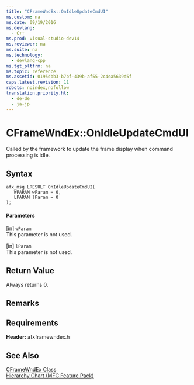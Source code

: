 ```yaml
---
title: "CFrameWndEx::OnIdleUpdateCmdUI"
ms.custom: na
ms.date: 09/19/2016
ms.devlang: 
  - C++
ms.prod: visual-studio-dev14
ms.reviewer: na
ms.suite: na
ms.technology: 
  - devlang-cpp
ms.tgt_pltfrm: na
ms.topic: reference
ms.assetid: 0195dbb3-b7bf-439b-af55-2c4ea5639d5f
caps.latest.revision: 11
robots: noindex,nofollow
translation.priority.ht: 
  - de-de
  - ja-jp
---
```

# CFrameWndEx::OnIdleUpdateCmdUI
Called by the framework to update the frame display when command processing is idle.  
  
## Syntax  
  
```  
afx_msg LRESULT OnIdleUpdateCmdUI(  
   WPARAM wParam = 0,  
   LPARAM lParam = 0  
);  
```  
  
#### Parameters  
 [in] `wParam`  
 This parameter is not used.  
  
 [in] `lParam`  
 This parameter is not used.  
  
## Return Value  
 Always returns 0.  
  
## Remarks  
  
## Requirements  
 **Header:** afxframewndex.h  
  
## See Also  
 [CFrameWndEx Class](../vs140/CFrameWndEx-Class.md)   
 [Hierarchy Chart (MFC Feature Pack)](../vs140/Hierarchy-Chart.md)